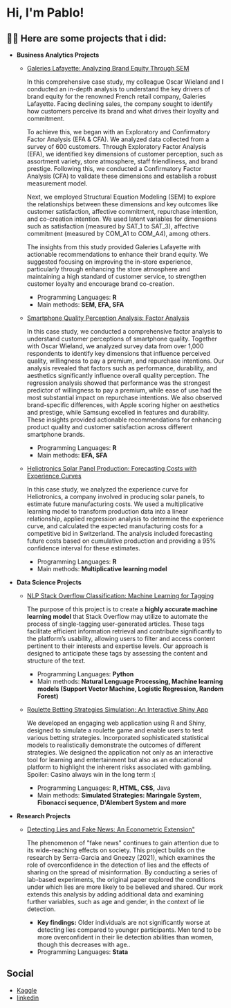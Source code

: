<h1>Hi, I'm Pablo! 

<h2>👨‍💻 Here are some projects that i did:</h2>
  
- <b> **Business Analytics Projects** </b>

  - [Galeries Lafayette: Analyzing Brand Equity Through SEM](https://github.com/HuberPablo/Galeries-Lafayette)

     In this comprehensive case study, my colleague Oscar Wieland and I conducted an in-depth analysis to understand the key drivers of brand equity for the renowned French retail company, Galeries Lafayette. Facing declining sales, the company sought to identify how customers perceive its brand and what drives their loyalty and commitment.

    To achieve this, we began with an Exploratory and Confirmatory Factor Analysis (EFA & CFA). We analyzed data collected from a survey of 600 customers. Through Exploratory Factor Analysis (EFA), we identified key dimensions of customer perception, such as assortment variety, store atmosphere, staff friendliness, and brand prestige. Following this, we conducted a Confirmatory Factor Analysis (CFA) to validate these dimensions and establish a robust measurement model.

    Next, we employed Structural Equation Modeling (SEM) to explore the relationships between these dimensions and key outcomes like customer satisfaction, affective commitment, repurchase intention, and co-creation intention. We used latent variables for dimensions such as satisfaction (measured by SAT_1 to SAT_3), affective commitment (measured by COM_A1 to COM_A4), among others.

    The insights from this study provided Galeries Lafayette with actionable recommendations to enhance their brand equity. We suggested focusing on improving the in-store experience, particularly through enhancing the store atmosphere and maintaining a high standard of customer service, to strengthen customer loyalty and encourage brand co-creation.
      - Programming Languages: **R**
      - Main methods: **SEM, EFA, SFA**

   - [Smartphone Quality Perception Analysis: Factor Analysis](https://github.com/HuberPablo/SmartphoneQualityPerception)

     In this case study, we conducted a comprehensive factor analysis to understand customer perceptions of smartphone quality. Together with Oscar Wieland, we analyzed survey data from over 1,000 respondents to identify key dimensions that influence perceived quality, willingness to pay a premium, and repurchase intentions. Our analysis revealed that factors such as performance, durability, and aesthetics significantly influence overall quality perception.
     The regression analysis showed that performance was the strongest predictor of willingness to pay a premium, while ease of use had the most substantial impact on repurchase intentions.
     We also observed brand-specific differences, with Apple scoring higher on aesthetics and prestige, while Samsung excelled in features and durability. These insights provided actionable recommendations for enhancing product quality and customer satisfaction across different smartphone brands.
     - Programming Languages: **R**
     - Main methods: **EFA, SFA**
       
  - [Heliotronics Solar Panel Production: Forecasting Costs with Experience Curves](https://github.com/HuberPablo/Heliotronics)

    In this case study, we analyzed the experience curve for Heliotronics, a company involved in producing solar panels, to estimate future manufacturing costs.
    We used a multiplicative learning model to transform production data into a linear relationship, applied regression analysis to determine the experience curve, and calculated the expected manufacturing costs for a competitive bid in Switzerland.
    The analysis included forecasting future costs based on cumulative production and providing a 95% confidence interval for these estimates.
    - Programming Languages: **R**
    - Main methods: **Multiplicative learning model**


- <b> **Data Science Projects** </b>

  - [NLP Stack Overflow Classification: Machine Learning for Tagging](https://github.com/HuberPablo/Stackoverflow-Classification-)
    
    The purpose of this project is to create a **highly accurate machine learning model** that
    Stack Overflow may utilize to automate the process of single-tagging user-generated articles.
    These tags facilitate efficient information retrieval and contribute significantly to the platform’s
    usability, allowing users to filter and access content pertinent to their interests and expertise
    levels. Our approach is designed to anticipate these tags by assessing the content and structure
    of the text.
    - Programming Languages: **Python**
    - Main methods: **Natural Lenguage Processing, Machine learning models (Support Vector Machine, Logistic Regression, Random Forest)**
    
  - [Roulette Betting Strategies Simulation: An Interactive Shiny App](https://github.com/SimoesBarbosaRicardo/Roulette-Lab)
    
    We developed an engaging web application using R and Shiny, designed to simulate a roulette game and enable users to test various betting strategies.
    Incorporated sophisticated statistical models to realistically demonstrate the outcomes of different strategies.
    We designed the application not only as an interactive tool for learning and entertainment but also as an educational platform to highlight the inherent risks associated with     gambling. Spoiler: Casino always win in the long term :(
    - Programming Languages: **R, HTML, CSS,** Java
    - Main methods: **Simulated Strategies: Maringale System, Fibonacci sequence, D'Alembert System and more**

- <b> **Research Projects** </b>
  - [Detecting Lies and Fake News: An Econometric Extension"](https://github.com/HuberPablo/AppliedEconometrics)

    The phenomenon of "fake news" continues to gain attention due to its wide-reaching effects on society. This project builds on the research by Serra-Garcia and Gneezy (2021), which examines the role of overconfidence in the detection of lies and the effects of sharing on the spread of misinformation. By conducting a series of lab-based experiments, the original paper explored the conditions under which lies are more likely to be believed and shared. Our work extends this analysis by adding additional data and examining further variables, such as age and gender, in the context of lie detection.

    - **Key findings:**
       Older individuals are not significantly worse at detecting lies compared to younger participants.
Men tend to be more overconfident in their lie detection abilities than women, though this decreases with age..
    - Programming Languages: **Stata** 


<h2> Social </h2>

- [Kaggle](https://www.kaggle.com/pablo/code)
- [linkedin](https://www.linkedin.com/in/pablo-huber/)


